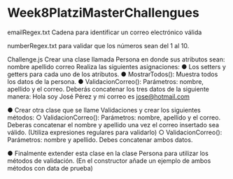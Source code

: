 # Week8PlatziMasterChallengues

emailRegex.txt Cadena para identificar un correo electrónico válida


numberRegex.txt para validar que los números sean del 1 al 10.


Challenge.js
Crear una clase llamada Persona en donde sus atributos sean:
nombre
apellido
correo
Realiza las siguientes asignaciones:
● Los setters y getters para cada uno de los atributos.
● MostrarTodos(): Muestra todos los datos de la persona.
● ValidacionCorreo(): Parámetros: nombre, apellido y el correo. Deberás
concatenar los tres datos de la siguiente manera:
Hola soy José Pérez y mi correo es jose@hotmail.com

● Crear otra clase que se llame Validaciones y crear los siguientes métodos:
○ ValidacionCorreo(): Parámetros: nombre, apellido y el correo. Deberas
concatenar el nombre y apellido una vez el correo insertado sea válido.
(Utiliza expresiones regulares para validarlo)
○ ValidacionCorreo(): Parámetros: nombre y apellido. Debes concatenar
ambos datos.

● Finalmente extender esta clase en la clase Persona para utilizar los métodos de
validación. (En el constructor añade un ejemplo de ambos métodos con data de
prueba)
